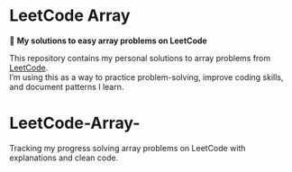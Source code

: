 # LeetCode Array

🚀 **My solutions to easy array problems on LeetCode**

This repository contains my personal solutions to array problems from [LeetCode](https://leetcode.com/).  
I’m using this as a way to practice problem-solving, improve coding skills, and document patterns I learn.
# LeetCode-Array-
Tracking my progress solving array problems on LeetCode with explanations and clean code.
